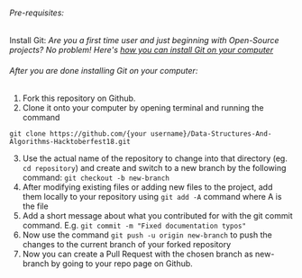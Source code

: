 ###### Pre-requisites:
Install Git: 
*Are you a first time user and just beginning with Open-Source projects? No problem! Here's [how you can install Git on your computer](https://www.digitalocean.com/community/tutorials/how-to-contribute-to-open-source-getting-started-with-git)*

###### After you are done installing Git on your computer:

1. Fork this repository on Github.
2. Clone it onto your computer by opening terminal and running the command
```
git clone https://github.com/{your username}/Data-Structures-And-Algorithms-Hacktoberfest18.git
```
3. Use the actual name of the repository to change into that directory (eg. `cd repository`) and create and switch to a new branch by the following command:
`git checkout -b new-branch`
4. After modifying existing files or adding new files to the project, add them locally to your repository using `git add -A` command where A is the file
5. Add a short message about what you contributed for with the git commit command. E.g. `git commit -m "Fixed documentation typos"`
6. Now use the command `git push -u origin new-branch` to push the changes to the current branch of your forked repository
7. Now you can create a Pull Request with the chosen branch as new-branch by going to your repo page on Github.
